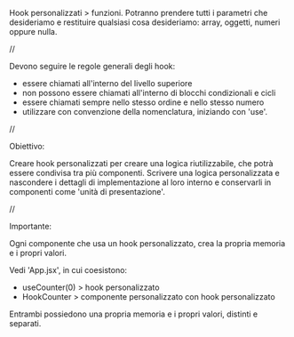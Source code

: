 Hook personalizzati > funzioni.
Potranno prendere tutti i parametri che desideriamo e restituire qualsiasi cosa desideriamo: array, oggetti, numeri oppure nulla.

//

Devono seguire le regole generali degli hook:
- essere chiamati all'interno del livello superiore 
- non possono essere chiamati all'interno di blocchi condizionali e cicli
- essere chiamati sempre nello stesso ordine e nello stesso numero
- utilizzare con convenzione della nomenclatura, iniziando con 'use'.

//

Obiettivo:

Creare hook personalizzati per creare una logica riutilizzabile, che potrà essere condivisa tra più componenti.
Scrivere una logica personalizzata e nascondere i dettagli di implementazione al loro interno e conservarli in componenti come 'unità di presentazione'.

// 

Importante:

Ogni componente che usa un hook personalizzato, crea la propria memoria e i propri valori.

Vedi 'App.jsx', in cui coesistono:
- useCounter(0) > hook personalizzato
- HookCounter > componente personalizzato con hook personalizzato

Entrambi possiedono una propria memoria e i propri valori, distinti e separati.